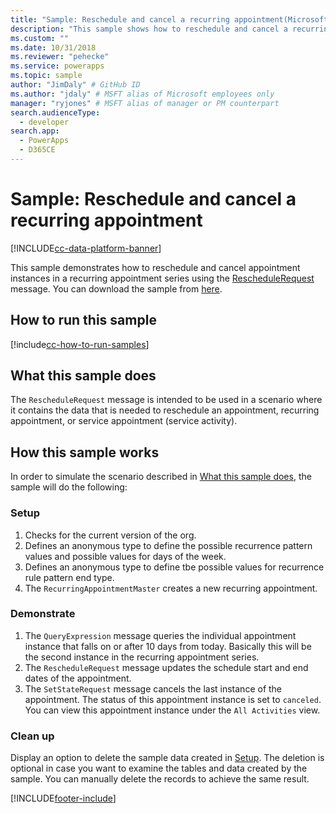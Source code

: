 ```yaml
---
title: "Sample: Reschedule and cancel a recurring appointment(Microsoft Dataverse) | Microsoft Docs" # Intent and product brand in a unique string of 43-59 chars including spaces
description: "This sample shows how to reschedule and cancel a recurring appointment." # 115-145 characters including spaces. This abstract displays in the search result.
ms.custom: ""
ms.date: 10/31/2018
ms.reviewer: "pehecke"
ms.service: powerapps
ms.topic: sample
author: "JimDaly" # GitHub ID
ms.author: "jdaly" # MSFT alias of Microsoft employees only
manager: "ryjones" # MSFT alias of manager or PM counterpart
search.audienceType: 
  - developer
search.app: 
  - PowerApps
  - D365CE
---
```

# Sample: Reschedule and cancel a recurring appointment

[!INCLUDE[cc-data-platform-banner](../../../../includes/cc-data-platform-banner.md)]

<!-- https://docs.microsoft.com/dynamics365/customer-engagement/developer/sample-reschedule-cancel-recurring-appointment -->

This sample demonstrates how to reschedule and cancel appointment instances in a recurring appointment series using the [RescheduleRequest](/dotnet/api/microsoft.crm.sdk.messages.reschedulerequest?view=dynamics-general-ce-9) message. You can download the sample from [here](https://github.com/Microsoft/PowerApps-Samples/tree/master/cds/orgsvc/C%23/RecurringAppointment).

## How to run this sample

[!include[cc-how-to-run-samples](../../includes/cc-how-to-run-samples.md)]

## What this sample does

The `RescheduleRequest` message is intended to be used in a scenario where it contains the data that is needed to reschedule an appointment, recurring appointment, or service appointment (service activity).

## How this sample works

In order to simulate the scenario described in [What this sample does](#what-this-sample-does), the sample will do the following:

### Setup

1. Checks for the current version of the org. 
2. Defines an anonymous type to define the possible recurrence pattern values and possible values for days of the week.
3. Defines an anonymous type to define tbe possible values for recurrence rule pattern end type.
4. The `RecurringAppointmentMaster` creates a new recurring appointment.

### Demonstrate

1. The `QueryExpression` message queries the individual appointment instance that falls on or after 10 days from today. Basically this will be the second instance in the recurring appointment series.
2. The `RescheduleRequest` message updates the schedule start and end dates of the appointment.
3. The `SetStateRequest` message cancels the last instance of the appointment. The status of this appointment instance is set to `canceled`. You can view this appointment instance under the `All Activities` view.

### Clean up

Display an option to delete the sample data created in [Setup](#setup). The deletion is optional in case you want to examine the tables and data created by the sample. You can manually delete the records to achieve the same result.


[!INCLUDE[footer-include](../../../../includes/footer-banner.md)]
